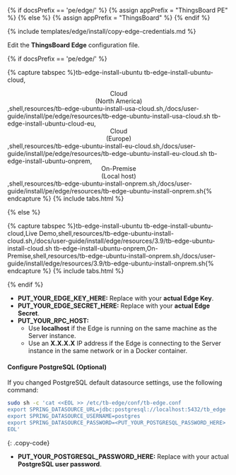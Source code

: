 {% if docsPrefix == 'pe/edge/' %}
{% assign appPrefix = "ThingsBoard PE" %}
{% else %}
{% assign appPrefix = "ThingsBoard" %}
{% endif %}

{% include templates/edge/install/copy-edge-credentials.md %}

Edit the **ThingsBoard Edge** configuration file.

{% if docsPrefix == 'pe/edge/' %}

{% capture tabspec %}tb-edge-install-ubuntu
tb-edge-install-ubuntu-cloud,<div style="text-align:center;">Cloud<br>(North America)</div>,shell,resources/tb-edge-ubuntu-install-usa-cloud.sh,/docs/user-guide/install/pe/edge/resources/tb-edge-ubuntu-install-usa-cloud.sh
tb-edge-install-ubuntu-cloud-eu,<div style="text-align:center;">Cloud<br>(Europe)</div>,shell,resources/tb-edge-ubuntu-install-eu-cloud.sh,/docs/user-guide/install/pe/edge/resources/tb-edge-ubuntu-install-eu-cloud.sh
tb-edge-install-ubuntu-onprem,<div style="text-align:center;">On-Premise<br>(Local host)</div>,shell,resources/tb-edge-ubuntu-install-onprem.sh,/docs/user-guide/install/pe/edge/resources/tb-edge-ubuntu-install-onprem.sh{% endcapture %}
{% include tabs.html %}

{% else %}

{% capture tabspec %}tb-edge-install-ubuntu
tb-edge-install-ubuntu-cloud,Live Demo,shell,resources/tb-edge-ubuntu-install-cloud.sh,/docs/user-guide/install/edge/resources/3.9/tb-edge-ubuntu-install-cloud.sh
tb-edge-install-ubuntu-onprem,On-Premise,shell,resources/tb-edge-ubuntu-install-onprem.sh,/docs/user-guide/install/edge/resources/3.9/tb-edge-ubuntu-install-onprem.sh{% endcapture %}
{% include tabs.html %}

{% endif %}

* **PUT_YOUR_EDGE_KEY_HERE:** Replace with your **actual Edge Key**.
* **PUT_YOUR_EDGE_SECRET_HERE:** Replace with your **actual Edge Secret**.
* **PUT_YOUR_RPC_HOST:**
  * Use **localhost** if the Edge is running on the same machine as the Server instance.
  * Use an **X.X.X.X** IP address if the Edge is connecting to the Server instance in the same network or in a Docker container.

#### Configure PostgreSQL (Optional)

If you changed PostgreSQL default datasource settings, use the following command:

```bash
sudo sh -c 'cat <<EOL >> /etc/tb-edge/conf/tb-edge.conf
export SPRING_DATASOURCE_URL=jdbc:postgresql://localhost:5432/tb_edge
export SPRING_DATASOURCE_USERNAME=postgres
export SPRING_DATASOURCE_PASSWORD=<PUT_YOUR_POSTGRESQL_PASSWORD_HERE>
EOL'
```
{: .copy-code}

* **PUT_YOUR_POSTGRESQL_PASSWORD_HERE:** Replace with your actual **PostgreSQL user password**.